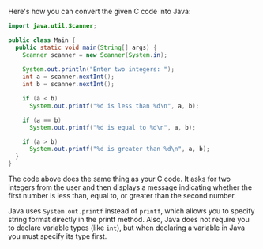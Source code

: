 Here's how you can convert the given C code into Java:
```java
import java.util.Scanner;

public class Main {
  public static void main(String[] args) {
    Scanner scanner = new Scanner(System.in);
    
    System.out.println("Enter two integers: ");
    int a = scanner.nextInt();
    int b = scanner.nextInt();

    if (a < b)
      System.out.printf("%d is less than %d\n", a, b);

    if (a == b)
      System.out.printf("%d is equal to %d\n", a, b);

    if (a > b)
      System.out.printf("%d is greater than %d\n", a, b);
  }
}
```
The code above does the same thing as your C code. It asks for two integers from the user and then displays a message indicating whether the first number is less than, equal to, or greater than the second number.

Java uses `System.out.printf` instead of `printf`, which allows you to specify string format directly in the printf method. Also, Java does not require you to declare variable types (like `int`), but when declaring a variable in Java you must specify its type first.
